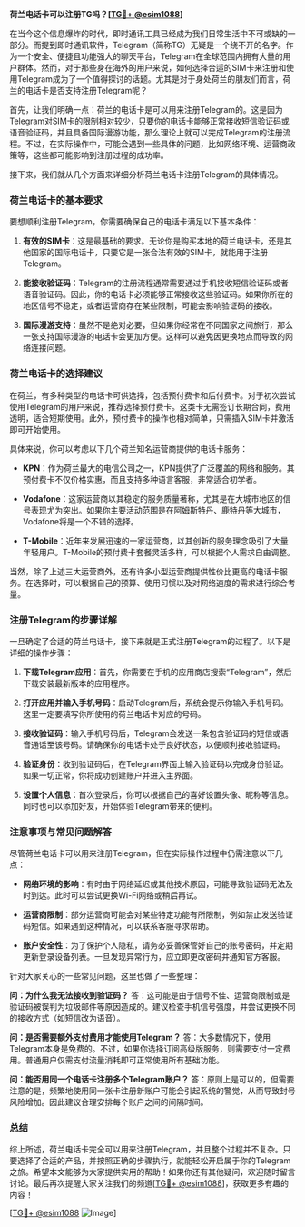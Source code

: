 **荷兰电话卡可以注册TG吗？[[TG💪+ @esim1088](https://t.me/s/esim1088)]**

在当今这个信息爆炸的时代，即时通讯工具已经成为我们日常生活中不可或缺的一部分。而提到即时通讯软件，Telegram（简称TG）无疑是一个绕不开的名字。作为一个安全、便捷且功能强大的聊天平台，Telegram在全球范围内拥有大量的用户群体。然而，对于那些身在海外的用户来说，如何选择合适的SIM卡来注册和使用Telegram成为了一个值得探讨的话题。尤其是对于身处荷兰的朋友们而言，荷兰的电话卡是否支持注册Telegram呢？

首先，让我们明确一点：荷兰的电话卡是可以用来注册Telegram的。这是因为Telegram对SIM卡的限制相对较少，只要你的电话卡能够正常接收短信验证码或语音验证码，并且具备国际漫游功能，那么理论上就可以完成Telegram的注册流程。不过，在实际操作中，可能会遇到一些具体的问题，比如网络环境、运营商政策等，这些都可能影响到注册过程的成功率。

接下来，我们就从几个方面来详细分析荷兰电话卡注册Telegram的具体情况。

### 荷兰电话卡的基本要求

要想顺利注册Telegram，你需要确保自己的电话卡满足以下基本条件：

1. **有效的SIM卡**：这是最基础的要求。无论你是购买本地的荷兰电话卡，还是其他国家的国际电话卡，只要它是一张合法有效的SIM卡，就能用于注册Telegram。
   
2. **能接收验证码**：Telegram的注册流程通常需要通过手机接收短信验证码或者语音验证码。因此，你的电话卡必须能够正常接收这些验证码。如果你所在的地区信号不稳定，或者运营商存在某些限制，可能会影响验证码的接收。

3. **国际漫游支持**：虽然不是绝对必要，但如果你经常在不同国家之间旅行，那么一张支持国际漫游的电话卡会更加方便。这样可以避免因更换地点而导致的网络连接问题。

### 荷兰电话卡的选择建议

在荷兰，有多种类型的电话卡可供选择，包括预付费卡和后付费卡。对于初次尝试使用Telegram的用户来说，推荐选择预付费卡。这类卡无需签订长期合同，费用透明，适合短期使用。此外，预付费卡的操作也相对简单，只需插入SIM卡并激活即可开始使用。

具体来说，你可以考虑以下几个荷兰知名运营商提供的电话卡服务：

- **KPN**：作为荷兰最大的电信公司之一，KPN提供了广泛覆盖的网络和服务。其预付费卡不仅价格实惠，而且支持多种语言客服，非常适合初学者。
  
- **Vodafone**：这家运营商以其稳定的服务质量著称，尤其是在大城市地区的信号表现尤为突出。如果你主要活动范围是在阿姆斯特丹、鹿特丹等大城市，Vodafone将是一个不错的选择。

- **T-Mobile**：近年来发展迅速的一家运营商，以其创新的服务理念吸引了大量年轻用户。T-Mobile的预付费卡套餐灵活多样，可以根据个人需求自由调整。

当然，除了上述三大运营商外，还有许多小型运营商提供性价比更高的电话卡服务。在选择时，可以根据自己的预算、使用习惯以及对网络速度的需求进行综合考量。

### 注册Telegram的步骤详解

一旦确定了合适的荷兰电话卡，接下来就是正式注册Telegram的过程了。以下是详细的操作步骤：

1. **下载Telegram应用**：首先，你需要在手机的应用商店搜索“Telegram”，然后下载安装最新版本的应用程序。

2. **打开应用并输入手机号码**：启动Telegram后，系统会提示你输入手机号码。这里一定要填写你所使用的荷兰电话卡对应的号码。

3. **接收验证码**：输入手机号码后，Telegram会发送一条包含验证码的短信或语音通话至该号码。请确保你的电话卡处于良好状态，以便顺利接收验证码。

4. **验证身份**：收到验证码后，在Telegram界面上输入验证码以完成身份验证。如果一切正常，你将成功创建账户并进入主界面。

5. **设置个人信息**：首次登录后，你可以根据自己的喜好设置头像、昵称等信息。同时也可以添加好友，开始体验Telegram带来的便利。

### 注意事项与常见问题解答

尽管荷兰电话卡可以用来注册Telegram，但在实际操作过程中仍需注意以下几点：

- **网络环境的影响**：有时由于网络延迟或其他技术原因，可能导致验证码无法及时到达。此时可以尝试更换Wi-Fi网络或稍后再试。

- **运营商限制**：部分运营商可能会对某些特定功能有所限制，例如禁止发送验证码短信。如果遇到这种情况，可以联系客服寻求帮助。

- **账户安全性**：为了保护个人隐私，请务必妥善保管好自己的账号密码，并定期更新登录设备列表。一旦发现异常行为，应立即更改密码并通知官方客服。

针对大家关心的一些常见问题，这里也做了一些整理：

**问：为什么我无法接收到验证码？**
答：这可能是由于信号不佳、运营商限制或是验证码被误判为垃圾邮件等原因造成的。建议检查手机信号强度，并尝试更换不同的接收方式（如短信改为语音）。

**问：是否需要额外支付费用才能使用Telegram？**
答：大多数情况下，使用Telegram本身是免费的。不过，如果你选择订阅高级版服务，则需要支付一定费用。普通用户仅需支付流量消耗即可正常使用所有基础功能。

**问：能否用同一个电话卡注册多个Telegram账户？**
答：原则上是可以的，但需要注意的是，频繁地使用同一张卡注册新账户可能会引起系统的警觉，从而导致封号风险增加。因此建议合理安排每个账户之间的间隔时间。

### 总结

综上所述，荷兰电话卡完全可以用来注册Telegram，并且整个过程并不复杂。只要选择了合适的产品，并按照正确的步骤执行，就能轻松开启属于你的Telegram之旅。希望本文能够为大家提供实用的帮助！如果你还有其他疑问，欢迎随时留言讨论。最后再次提醒大家关注我们的频道[[TG💪+ @esim1088](https://t.me/s/esim1088)]，获取更多有趣的内容！

[[TG💪+ @esim1088](https://t.me/s/esim1088) ![Image](https://i.postimg.cc/4NQfJmqS/Snipaste-2025-05-13-00-14-12.png)]